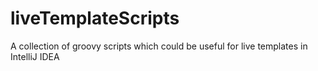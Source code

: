 # liveTemplateScripts
A collection of groovy scripts which could be useful for live templates in IntelliJ IDEA
